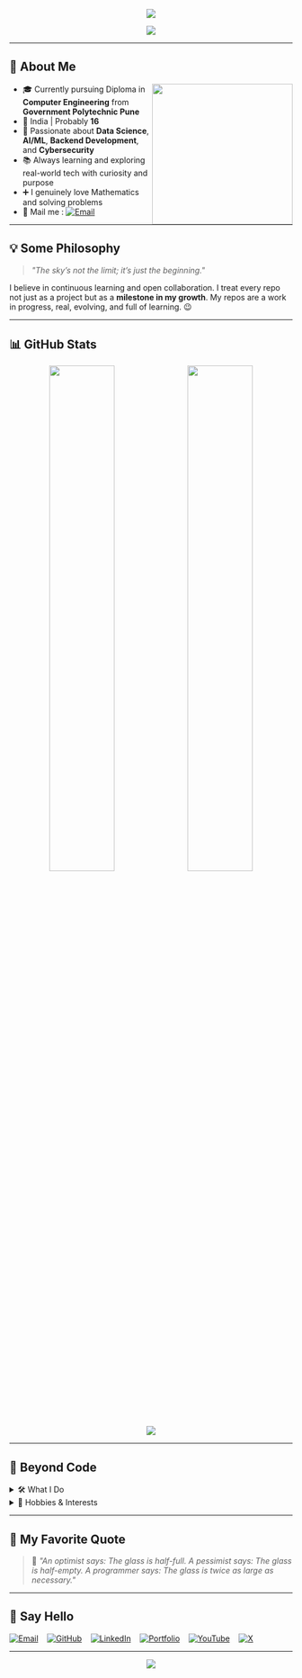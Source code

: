 <!-- Hero Banner -->
<p align="center">
  <img src="https://capsule-render.vercel.app/api?type=waving&height=200&text=Hey%20there!%20I'm%20Swaraj%20%F0%9F%91%8B&fontAlign=50&fontAlignY=40&color=gradient&desc=Welcome%20to%20my%20GitHub%20Profile&descAlign=50&descAlignY=60" />
</p>

<!-- Animated Typing Heading -->
<p align="center">
  <img src="https://readme-typing-svg.herokuapp.com?font=Fira+Code&size=25&pause=1000&color=F97306&center=true&vCenter=true&width=750&lines=Computer+Engineering+Student;Aspiring+Data+Scientist+%26+Cybersecurity+Enthusiast;Lifelong+Learner%2C+Explorer%2C+Dreamer" />
</p>


---

## 📌 About Me

<img align="right" src="https://media.giphy.com/media/qgQUggAC3Pfv687qPC/giphy.gif" width="250" />

- 🎓 Currently pursuing Diploma in **Computer Engineering** from **Government Polytechnic Pune**
- 📍 India | Probably **16**
- 🧠 Passionate about **Data Science**, **AI/ML**, **Backend Development**, and **Cybersecurity**
- 📚 Always learning and exploring real-world tech with curiosity and purpose
- ➕ I genuinely love Mathematics and solving problems
- 📨 Mail me : [![Email](https://img.shields.io/badge/Mail-004788?style=for-the-badge&logo=gmail&logoColor=red)](mailto:swarajmohite16@gmail.com)

---

## 💡 Some Philosophy

> *"The sky’s not the limit; it’s just the beginning."*

I believe in continuous learning and open collaboration. I treat every repo not just as a project but as a **milestone in my growth**. My repos are a work in progress, real, evolving, and full of learning. 😉

---

## 📊 GitHub Stats

<p align="center">
  <img src="https://github-readme-stats.vercel.app/api?username=SwarajMohite&show_icons=true&theme=tokyonight&border_radius=10&count_private=true&include_all_commits=true" width="48%" />
  <img src="https://github-readme-stats.vercel.app/api/top-langs/?username=SwarajMohite&layout=compact&theme=tokyonight&langs_count=6&border_radius=10" width="48%" />
</p>

<p align="center">
  <img src="https://komarev.com/ghpvc/?username=SwarajMohite&label=Profile+Views&color=blue&style=flat" />
</p>

---

## 🧠 Beyond Code

<details>
  <summary>🛠 What I Do</summary>
  <br>

  - Explore **AI, Cybersecurity, and emerging tech trends** in my free time
  - Participate in hackathons and innovation challenges
  - Build full-stack web projects using the MERN stack
  - Read and learn continuously

</details>

<details>
  <summary>🎨 Hobbies & Interests</summary>
  <br>

  - 🎨 Sketching and concept design
  - 🖋 Writing technical content & poetry
  - 🎙 Anchoring and public speaking 
  - 🎧 Listening to Indian classical      
  - 🌐 Exploring philosophy + tech fusion  

</details>

---

## 🧠 My Favorite Quote

> 💬 *"An optimist says: The glass is half-full. A pessimist says: The glass is half-empty. A programmer says: The glass is twice as large as necessary."*

---

## 🤝 Say Hello
<p align="center">

  [![Email](https://img.shields.io/badge/Mail-004788?style=for-the-badge&logo=gmail&logoColor=red)](mailto:swarajmohite16@gmail.com)&nbsp;&nbsp;&nbsp;
  [![GitHub](https://img.shields.io/badge/GitHub-181717?style=for-the-badge&logo=github&logoColor=white)](https://github.com/SwarajMohite)&nbsp;&nbsp;&nbsp;
  [![LinkedIn](https://img.shields.io/badge/LinkedIn-0A66C2?style=for-the-badge&logo=linkedin&logoColor=white)](https://www.linkedin.com/in/swaraj-mohite-04050731a/)&nbsp;&nbsp;&nbsp;
  [![Portfolio](https://img.shields.io/badge/Portfolio-4AB197?style=for-the-badge&logo=google-chrome&logoColor=white)](https://swarajmohite.github.io/Portfolio-2.O/)&nbsp;&nbsp;&nbsp;
  [![YouTube](https://img.shields.io/badge/YouTube-FF0000?style=for-the-badge&logo=youtube&logoColor=white)](https://www.youtube.com/@Official_CodeUniverse)&nbsp;&nbsp;&nbsp;
  [![X](https://img.shields.io/badge/X-1DA1F2?style=for-the-badge&logo=twitter&logoColor=white)](https://x.com/MSwaraj16)

</p>


---

<p align="center">
  <img src="https://capsule-render.vercel.app/api?type=waving&height=150&section=footer&color=gradient" />
</p>
